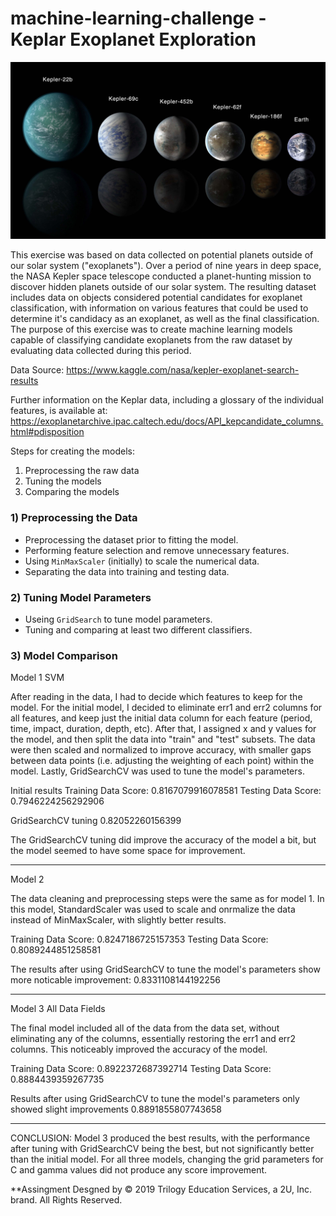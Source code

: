 # machine-learning-challenge - Keplar Exoplanet Exploration

![exoplanets.jpg](Images/exoplanets.jpg)

This exercise was based on data collected on potential planets outside of our solar system ("exoplanets").  Over a period of nine years in deep space, the NASA Kepler space telescope conducted a planet-hunting mission to discover hidden planets outside of our solar system. The resulting dataset includes data on objects considered potential candidates for exoplanet classification, with information on various features that could be used to determine it's candidacy as an exoplanet, as well as the final classification. The purpose of this exercise was to create machine learning models capable of classifying candidate exoplanets from the raw dataset by evaluating data collected during this period. 

Data Source: https://www.kaggle.com/nasa/kepler-exoplanet-search-results

Further information on the Keplar data, including a glossary of the individual features, is available at: https://exoplanetarchive.ipac.caltech.edu/docs/API_kepcandidate_columns.html#pdisposition

Steps for creating the models:
1. Preprocessing the raw data
2. Tuning the models 
3. Comparing the models

### 1) Preprocessing the Data
* Preprocessing the dataset prior to fitting the model.
* Performing feature selection and remove unnecessary features.
* Using `MinMaxScaler` (initially) to scale the numerical data.
* Separating the data into training and testing data.

### 2) Tuning Model Parameters
* Useing `GridSearch` to tune model parameters.
* Tuning and comparing at least two different classifiers.

### 3) Model Comparison

Model 1 SVM

After reading in the data, I had to decide which features to keep for the model.  For the initial model, I decided to eliminate err1 and err2 columns for all features, and keep just the initial data column for each feature (period, time, impact, duration, depth, etc). After that, I assigned x and y values for the model, and then split the data into "train" and "test" subsets.  The data were then scaled and normalized to improve accuracy, with smaller gaps between data points (i.e. adjusting the weighting of each point) within the model. Lastly, GridSearchCV was used to tune the model's parameters.

Initial results
Training Data Score: 0.8167079916078581
Testing Data Score: 0.7946224256292906

GridSearchCV tuning
0.82052260156399

The GridSearchCV tuning did improve the accuracy of the model a bit, but the model seemed to have some space for improvement. 

-----------------------------------------------
Model 2 

The data cleaning and preprocessing steps were the same as for model 1.  In this model, StandardScaler was used to scale and onrmalize the data instead of MinMaxScaler, with slightly better results.

Training Data Score: 0.8247186725157353
Testing Data Score: 0.8089244851258581

The results after using GridSearchCV to tune the model's parameters show more noticable improvement:
0.8331108144192256

-------------------------------------------------
Model 3 All Data Fields

The final model included all of the data from the data set, without eliminating any of the columns, essentially restoring the err1 and err2 columns.  This noticeably improved the accuracy of the model.

Training Data Score: 0.8922372687392714
Testing Data Score: 0.8884439359267735

Results after using GridSearchCV to tune the model's parameters only showed slight improvements
0.8891855807743658

-------------------------------------------------
CONCLUSION:
Model 3 produced the best results, with the performance after tuning with GridSearchCV being the best, but not significantly better than the initial model.  For all three models, changing the grid parameters for C and gamma values did not produce any score improvement.

**Assingment Desgned by © 2019 Trilogy Education Services, a 2U, Inc. brand. All Rights Reserved.
